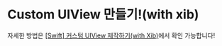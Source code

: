# Custom UIView 만들기!(with xib)

자세한 방법은 [[Swift] 커스텀 UIView 제작하기(with Xib)](https://seonift.github.io/2018/05/23/Swift-%EC%BB%A4%EC%8A%A4%ED%85%80-UIView-%EC%A0%9C%EC%9E%91%ED%95%98%EA%B8%B0-with-Xib/)에서 확인 가능합니다!
